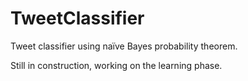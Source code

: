 # TweetClassifier

Tweet classifier using naïve Bayes probability theorem. 

Still in construction, working on the learning phase. 